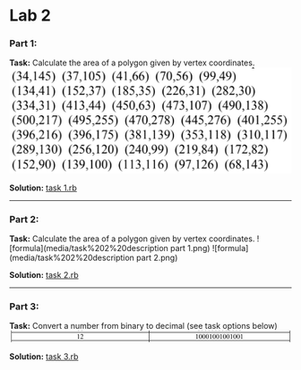 # Lab 2

### Part 1:
**Task:**
Calculate the area of a polygon given by vertex coordinates.
![formula](media/task%201%20description.png)

**Solution:**
[task 1.rb](task%201.rb)

---

### Part 2:
**Task:**
Calculate the area of a polygon given by vertex coordinates.
![formula](media/task%202%20description part 1.png)
![formula](media/task%202%20description part 2.png)

**Solution:**
[task 2.rb](task%202.rb)

---

### Part 3:
**Task:**
Convert a number from binary to decimal (see task options below)
![formula](media/task%203.png)

**Solution:**
[task 3.rb](task%203.rb)